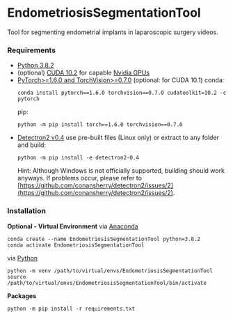 # EndometriosisSegmentationTool

Tool for segmenting endometrial implants in laparoscopic surgery videos.

### Requirements

- [Python 3.8.2](https://www.python.org/downloads/release/python-382/)
- (optional) [CUDA 10.2](https://developer.nvidia.com/cuda-10.2-download-archive) for capable [Nvidia GPUs](https://developer.nvidia.com/cuda-gpus)
- [PyTorch>=1.6.0 and TorchVision>=0.7.0](https://pytorch.org/get-started/previous-versions/) (optional: for CUDA 10.1)
  conda:
  ```
  conda install pytorch==1.6.0 torchvision==0.7.0 cudatoolkit=10.2 -c pytorch
  ```
  pip:
  ```
  python -m pip install torch==1.6.0 torchvision==0.7.0
  ```
- [Detectron2 v0.4](https://github.com/facebookresearch/detectron2/releases/tag/v0.4)
    use pre-built files (Linux only) or extract to any folder and build:
    ```
    python -m pip install -e detectron2-0.4
    ```
    Hint: Although Windows is not officially supported, building should work anyways. If problems occur, please refer to [https://github.com/conansherry/detectron2/issues/2](https://github.com/conansherry/detectron2/issues/2).

### Installation

**Optional - Virtual Environment**
via [Anaconda](https://anaconda.org/)

```
conda create --name EndometriosisSegmentationTool python=3.8.2
conda activate EndometriosisSegmentationTool

```

via [Python](https://www.python.org/)

```
python -m venv /path/to/virtual/envs/EndometriosisSegmentationTool
source /path/to/virtual/envs/EndometriosisSegmentationTool/bin/activate
```

**Packages**

```
python -m pip install -r requirements.txt
```
